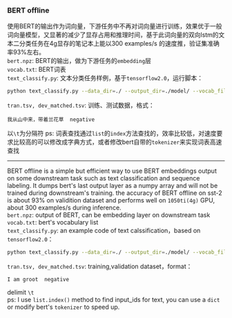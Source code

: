 ### BERT offline
使用BERT的输出作为词向量，下游任务中不再对词向量进行训练，效果优于一般词向量模型，又显著的减少了显存占用和推理时间，基于此词向量的双向lstm的文本二分类任务在4g显存的笔记本上能以300 examples/s 的速度推，验证集准确率93%左右。  
`bert.npz`: BERT的输出，做为下游任务的`embedding`层  
`vocab.txt`: BERT词表  
`text_classify.py`: 文本分类任务样例，基于`tensorflow2.0`，运行脚本：

```Bash
python text_classify.py --data_dir=./ --output_dir=./model/ --vocab_file=./vocab.txt --train_batch_size=32 --num_train_epochs=10 --max_seq_length=256python text_classify.py --data_dir=./ --output_dir=./model/ --vocab_file=./vocab.txt --train_batch_size=32 --num_train_epochs=10 --max_seq_length=256
```  

`tran.tsv, dev_matched.tsv`: 训练、测试数据，格式：
```plaintext
我从山中来，带着兰花草  negative
```
以`\t`为分隔符
ps: 词表查找通过`list`的`index`方法查找的，效率比较低，对速度要求比较高的可以修改成字典方式，或者修改bert自带的`tokenizer`来实现词表高速查找

***
BERT offline is a simple but efficient way to use BERT embeddings output on some downstream task such as text classification and sequence labeling. It dumps bert's last output layer as a numpy array and will not be trained during downstream's training. the  accuracy of BERT offline on sst-2 is about 93% on validition dataset and performs well on `1050ti(4g)` GPU, about 300 examples/s during inference.  
`bert.npz`: output of BERT, can be embedding layer on downstream task  
`vocab.txt`: bert's vocabulary list  
`text_classify.py`: an example code of text calssification，based on `tensorflow2.0`：
```Bash
python text_classify.py --data_dir=./ --output_dir=./model/ --vocab_file=./vocab.txt --train_batch_size=32 --num_train_epochs=10 --max_seq_length=256python text_classify.py --data_dir=./ --output_dir=./model/ --vocab_file=./vocab.txt --train_batch_size=32 --num_train_epochs=10 --max_seq_length=256
```  
`tran.tsv, dev_matched.tsv`: training,validation dataset，format：
```plaintext
I am groot  negative
```
delimit `\t`  
ps: I use `list.index()` method to find input_ids for text, you can use a `dict` or modify bert's `tokenizer` to speed up.

